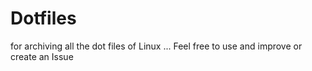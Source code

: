 # Dotfiles
for archiving all the dot files of Linux ...
Feel free to use and improve or create an Issue 
